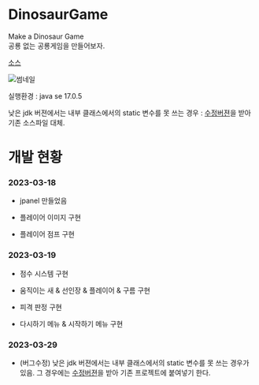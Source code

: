 # DinosaurGame
Make a Dinosaur Game<br>
공룡 없는 공룡게임을 만들어보자. 

[소스](https://github.com/logg9715/DinosaurGame/tree/master0319)


![썸네일](https://user-images.githubusercontent.com/127168700/226173415-79f39dee-567f-4fb5-a7f8-d880ad912b16.png)

실행환경 : java se 17.0.5

 낮은 jdk 버젼에서는 내부 클래스에서의 static 변수를 못 쓰는 경우 : [수정버젼](GraphicsMainDraw(jdkEditVer).java)을 받아 기존 소스파일 대체. 


# 개발 현황

### 2023-03-18

- jpanel 만들었음

- 플레이어 이미지 구현

- 플레이어 점프 구현





### 2023-03-19

- 점수 시스템 구현

- 움직이는 새 & 선인장 & 플레이어 & 구름 구현

- 피격 판정 구현

- 다시하기 메뉴 & 시작하기 메뉴 구현

### 2023-03-29

- (버그수정) 낮은 jdk 버젼에서는 내부 클래스에서의 static 변수를 못 쓰는 경우가 있음. 그 경우에는 [수정버젼](GraphicsMainDraw.java)을 받아 기존 프로젝트에 붙여넣기 한다. 
